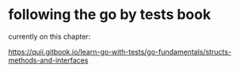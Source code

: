 # following the go by tests book
 currently on this chapter:

https://quii.gitbook.io/learn-go-with-tests/go-fundamentals/structs-methods-and-interfaces
